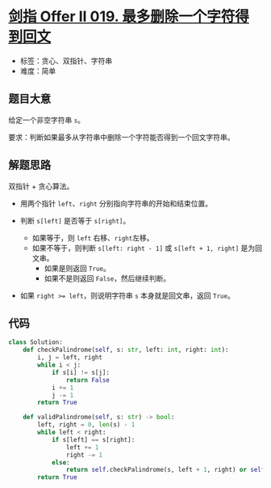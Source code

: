 # [剑指 Offer II 019. 最多删除一个字符得到回文](https://leetcode.cn/problems/RQku0D/)

- 标签：贪心、双指针、字符串
- 难度：简单

## 题目大意

给定一个非空字符串 `s`。

要求：判断如果最多从字符串中删除一个字符能否得到一个回文字符串。

## 解题思路

双指针 + 贪心算法。

- 用两个指针 `left`、`right` 分别指向字符串的开始和结束位置。

- 判断 `s[left]` 是否等于 `s[right]`。
  - 如果等于，则 `left` 右移、`right`左移。
  - 如果不等于，则判断 `s[left: right - 1]` 或 `s[left + 1, right]` 是为回文串。
    - 如果是则返回 `True`。
    - 如果不是则返回 `False`，然后继续判断。
- 如果 `right >= left`，则说明字符串 `s` 本身就是回文串，返回 `True`。



## 代码

```python
class Solution:
    def checkPalindrome(self, s: str, left: int, right: int):
        i, j = left, right
        while i < j:
            if s[i] != s[j]:
                return False
            i += 1
            j -= 1
        return True

    def validPalindrome(self, s: str) -> bool:
        left, right = 0, len(s) - 1
        while left < right:
            if s[left] == s[right]:
                left += 1
                right -= 1
            else:
                return self.checkPalindrome(s, left + 1, right) or self.checkPalindrome(s, left, right - 1)
        return True
```

